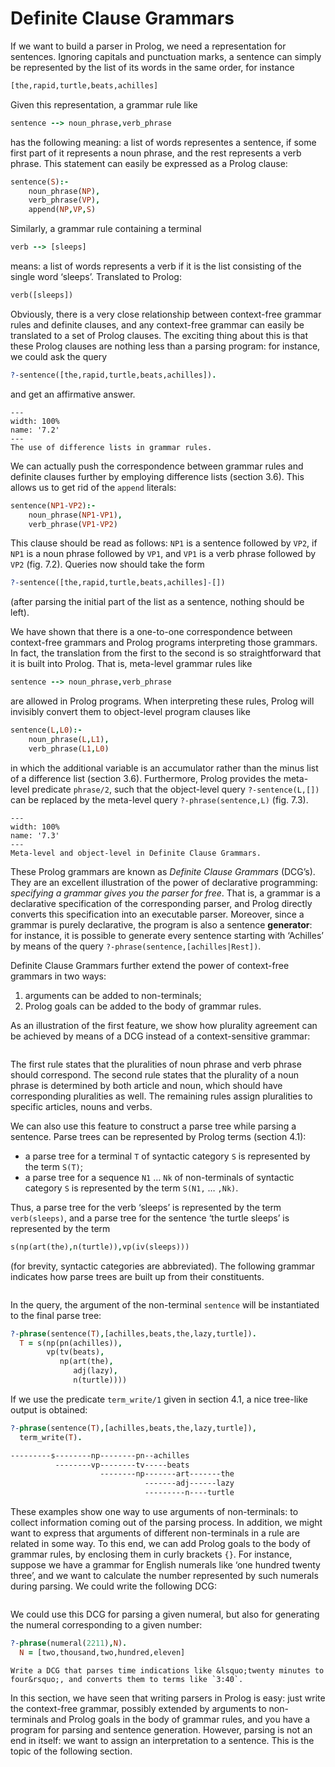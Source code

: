 <!--H3: Section 7.2-->
# Definite Clause Grammars #

If we want to build a parser in Prolog, we need a representation for sentences. Ignoring capitals and punctuation marks, a sentence can simply be represented by the list of its words in the same order, for instance
```Prolog
[the,rapid,turtle,beats,achilles]
```
Given this representation, a grammar rule like
```Prolog
sentence --> noun_phrase,verb_phrase
```
has the following meaning: a list of words representes a sentence, if some first part of it represents a noun phrase, and the rest represents a verb phrase. This statement can easily be expressed as a Prolog clause:
```Prolog
sentence(S):-
    noun_phrase(NP),
    verb_phrase(VP),
    append(NP,VP,S)
```
Similarly, a grammar rule containing a terminal
```Prolog
verb --> [sleeps]
```
means: a list of words represents a verb if it is the list consisting of the single word &lsquo;sleeps&rsquo;. Translated to Prolog:
```Prolog
verb([sleeps])
```
Obviously, there is a very close relationship between context-free grammar rules and definite clauses, and any context-free grammar can easily be translated to a set of Prolog clauses. The exciting thing about this is that these Prolog clauses are nothing less than a parsing program: for instance, we could ask the query
```Prolog
?-sentence([the,rapid,turtle,beats,achilles]).
```
and get an affirmative answer.

```{figure} /src/fig/part_iii/image004.svg
---
width: 100%
name: '7.2'
---
The use of difference lists in grammar rules.
```

We can actually push the correspondence between grammar rules and definite clauses further by employing difference lists (section 3.6). This allows us to get rid of the `append` literals:
```Prolog
sentence(NP1-VP2):-
    noun_phrase(NP1-VP1),
    verb_phrase(VP1-VP2)
```
This clause should be read as follows: `NP1` is a sentence followed by `VP2`, if `NP1` is a noun phrase followed by `VP1`, and `VP1` is a verb phrase followed by `VP2` (fig. 7.2). Queries now should take the form
```Prolog
?-sentence([the,rapid,turtle,beats,achilles]-[])
```
(after parsing the initial part of the list as a sentence, nothing should be left).

We have shown that there is a one-to-one correspondence between context-free grammars and Prolog programs interpreting those grammars. In fact, the translation from the first to the second is so straightforward that it is built into Prolog. That is, meta-level grammar rules like
```Prolog
sentence --> noun_phrase,verb_phrase
```
are allowed in Prolog programs. When interpreting these rules, Prolog will invisibly convert them to object-level program clauses like
```Prolog
sentence(L,L0):-
    noun_phrase(L,L1),
    verb_phrase(L1,L0)
```
in which the additional variable is an accumulator rather than the minus list of a difference list (section 3.6). Furthermore, Prolog provides the meta-level predicate `phrase/2`, such that the object-level query `?-sentence(L,[])` can be replaced by the meta-level query `?-phrase(sentence,L)` (fig. 7.3).

```{figure} /src/fig/part_iii/image006.svg
---
width: 100%
name: '7.3'
---
Meta-level and object-level in Definite Clause Grammars.
```

These Prolog grammars are known as *Definite Clause Grammars* (DCG&rsquo;s). They are an excellent illustration of the power of declarative programming: *specifying a grammar gives you the parser for free*. That is, a grammar is a declarative specification of the corresponding parser, and Prolog directly converts this specification into an executable parser. Moreover, since a grammar is purely declarative, the program is also a sentence **generator**: for instance, it is possible to generate every sentence starting with &lsquo;Achilles&rsquo; by means of the query `?-phrase(sentence,[achilles|Rest])`.

Definite Clause Grammars further extend the power of context-free grammars in two ways:

1. arguments can be added to non-terminals;
2. Prolog goals can be added to the body of grammar rules.

As an illustration of the first feature, we show how plurality agreement can be achieved by means of a DCG instead of a context-sensitive grammar:
```{swish} 7.2.1
```
The first rule states that the pluralities of noun phrase and verb phrase should correspond. The second rule states that the plurality of a noun phrase is determined by both article and noun, which should have corresponding pluralities as well. The remaining rules assign pluralities to specific articles, nouns and verbs.

We can also use this feature to construct a parse tree while parsing a sentence. Parse trees can be represented by Prolog terms (section 4.1):

* a parse tree for a terminal `T` of syntactic category `S` is represented by the term `S(T)`;
* a parse tree for a sequence `N1` &hellip; `Nk` of non-terminals of syntactic category `S` is represented by the term `S(N1,` &hellip; `,Nk)`.

Thus, a parse tree for the verb &lsquo;sleeps&rsquo; is represented by the term `verb(sleeps)`, and a parse tree for the sentence &lsquo;the turtle sleeps&rsquo; is represented by the term
```Prolog
s(np(art(the),n(turtle)),vp(iv(sleeps)))
```
(for brevity, syntactic categories are abbreviated). The following grammar indicates how parse trees are built up from their constituents.
```{swish} 7.2.1_2
```
In the query, the argument of the non-terminal `sentence` will be instantiated to the final parse tree:
```Prolog
?-phrase(sentence(T),[achilles,beats,the,lazy,turtle]).
  T = s(np(pn(achilles)),
        vp(tv(beats),
           np(art(the),
              adj(lazy),
              n(turtle))))
```
If we use the predicate `term_write/1` given in section 4.1, a nice tree-like output is obtained:
```Prolog
?-phrase(sentence(T),[achilles,beats,the,lazy,turtle]),
  term_write(T).

---------s--------np--------pn--achilles
          --------vp--------tv-----beats
                    --------np-------art-------the
                              -------adj------lazy
                              ---------n----turtle
```

These examples show one way to use arguments of non-terminals: to collect information coming out of the parsing process. In addition, we might want to express that arguments of different non-terminals in a rule are related in some way. To this end, we can add Prolog goals to the body of grammar rules, by enclosing them in curly brackets `{}`. For instance, suppose we have a grammar for English numerals like &lsquo;one hundred twenty three&rsquo;, and we want to calculate the number represented by such numerals during parsing. We could write the following DCG:
```{swish} 7.2.2
```
We could use this DCG for parsing a given numeral, but also for generating the numeral corresponding to a given number:
```Prolog
?-phrase(numeral(2211),N).
  N = [two,thousand,two,hundred,eleven]
```

```{exercise} 7.3
Write a DCG that parses time indications like &lsquo;twenty minutes to four&rsquo;, and converts them to terms like `3:40`.
```

In this section, we have seen that writing parsers in Prolog is easy: just write the context-free grammar, possibly extended by arguments to non-terminals and Prolog goals in the body of grammar rules, and you have a program for parsing and sentence generation. However, parsing is not an end in itself: we want to assign an interpretation to a sentence. This is the topic of the following section.

